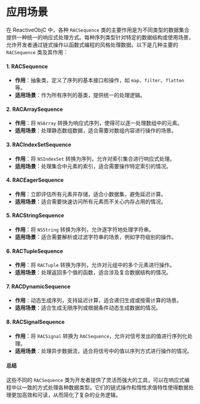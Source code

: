 # 应用场景

在 ReactiveObjC 中，各种 `RACSequence` 类的主要作用是为不同类型的数据集合提供一种统一的响应式处理方式。每种序列类型针对特定的数据结构或使用场景，允许开发者通过链式操作以函数式编程的风格处理数据。以下是几种主要的 `RACSequence` 类及其作用：

#### 1. **RACSequence**

* **作用**：抽象类，定义了序列的基本接口和操作，如 `map`、`filter`、`flatten` 等。
* **适用场景**：作为所有序列的基类，提供统一的处理逻辑。

#### 2. **RACArraySequence**

* **作用**：将 `NSArray` 转换为响应式序列，使得可以逐一处理数组中的元素。
* **适用场景**：处理静态数组数据，适合需要对数组内容进行操作的场景。

#### 3. **RACIndexSetSequence**

* **作用**：将 `NSIndexSet` 转换为序列，允许对索引集合进行响应式处理。
* **适用场景**：处理集合中元素的索引，适合需要操作特定索引的情况。

#### 4. **RACEagerSequence**

* **作用**：立即评估所有元素并存储，适合小数据集，避免延迟计算。
* **适用场景**：适合需要快速访问所有元素而不关心内存占用的情况。

#### 5. **RACStringSequence**

* **作用**：将 `NSString` 转换为序列，允许逐字符地处理字符串。
* **适用场景**：适合需要解析或过滤字符串的场景，例如字符级别的操作。

#### 6. **RACTupleSequence**

* **作用**：将 `RACTuple` 转换为序列，允许对元组中的多个元素进行操作。
* **适用场景**：处理返回多个值的函数，适合涉及复合数据结构的情况。

#### 7. **RACDynamicSequence**

* **作用**：动态生成序列，支持延迟计算，适合递归生成或按需计算的场景。
* **适用场景**：适合生成无限序列或根据条件动态生成数据的情况。

#### 8. **RACSignalSequence**

* **作用**：将 `RACSignal` 转换为 `RACSequence`，允许对信号发出的值进行序列化处理。
* **适用场景**：处理异步数据流，适合将信号中的值以序列方式进行操作的情况。

#### 总结

这些不同的 `RACSequence` 类为开发者提供了灵活而强大的工具，可以在响应式编程中以一致的方式处理各种数据类型。它们的链式操作和惰性求值特性使得数据处理更加高效和可读，从而简化了复杂的业务逻辑。
